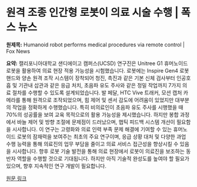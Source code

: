 # 원격 조종 인간형 로봇이 의료 시술 수행 | 폭스 뉴스

**원제목:** Humanoid robot performs medical procedures via remote control | Fox News

**요약:** 캘리포니아대학교 샌디에이고 캠퍼스(UCSD) 연구진은 Unitree G1 휴머노이드 로봇을 활용하여 의료 현장 적용 가능성을 시험했습니다.  로봇에는 Inspire Gen4 로봇 핸드와 양손 원격 조작 시스템이 장착되어 청진, 촉진과 같은 기본 신체 검사부터 인공호흡 및 기관내 삽관과 같은 응급 처치, 초음파 유도 주사와 같은 정밀 작업까지 7가지 의료 절차를 수행할 수 있도록 설계되었습니다.  발 페달, HTC Vive 트래커, 모션 캡처 카메라를 통해 원격으로 조작되었으며, 힘 제어 및 센서 감도에 어려움이 있었지만 대부분의 작업을 정확하게 수행했습니다. 특히 비의료인이 초음파 유도 주사를 시행했을 때 70%의 성공률을 보여 교육 목적으로의 활용 가능성을 제시했습니다.  하지만 봉합 과정에서 바늘 제어 및 방향 조절에 문제점이 드러났으며, 햅틱 피드백 시스템 개선이 필요함을 시사합니다. 이 연구는 고령화와 의료 인력 부족 문제 해결에 기여할 수 있는 휴머노이드 로봇의 잠재력을 보여주는 최초의 주요 연구이며,  응급 상황 대처 및 다양한 과업 수행 능력을 통해 의료진의 업무 부담을 줄이고 의료 서비스 접근성을 향상시킬 수 있음을 시사합니다.  향후 로봇 기술 발전을 통해 의료 현장에서 로봇이 의료진을 보조하는 동반자 역할을 수행할 것으로 기대됩니다.  하지만 아직 기술적 완성도를 높여야 할 필요가 있으며,  향후 지속적인 연구 개발이 필요합니다.

[원문 링크](https://www.foxnews.com/tech/humanoid-robot-performs-medical-procedures-via-remote-control)
